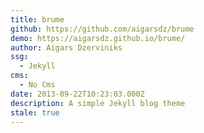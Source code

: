 ```yaml
---
title: brume
github: https://github.com/aigarsdz/brume
demo: https://aigarsdz.github.io/brume/
author: Aigars Dzerviniks
ssg:
  - Jekyll
cms:
  - No Cms
date: 2013-09-22T10:23:03.000Z
description: A simple Jekyll blog theme
stale: true
---
```

